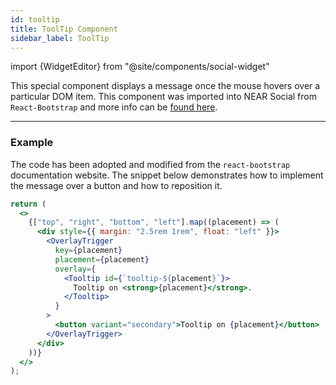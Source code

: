 ```yaml
---
id: tooltip
title: ToolTip Component
sidebar_label: ToolTip
---
```


import {WidgetEditor} from "@site/components/social-widget"

This special component displays a message once the mouse hovers over a particular DOM item. This component was imported into NEAR Social from `React-Bootstrap` and more info can be [found here](https://react-bootstrap.netlify.app/components/overlays/#tooltips).

<hr class="subsection" />

### Example

The code has been adopted and modified from the `react-bootstrap` documentation website. The snippet below demonstrates how to implement the message over a button and how to reposition it.

<WidgetEditor id='1' height="120px">

```jsx
return (
  <>
    {["top", "right", "bottom", "left"].map((placement) => (
      <div style={{ margin: "2.5rem 1rem", float: "left" }}>
        <OverlayTrigger
          key={placement}
          placement={placement}
          overlay={
            <Tooltip id={`tooltip-${placement}`}>
              Tooltip on <strong>{placement}</strong>.
            </Tooltip>
          }
        >
          <button variant="secondary">Tooltip on {placement}</button>
        </OverlayTrigger>
      </div>
    ))}
  </>
);
```

</WidgetEditor>